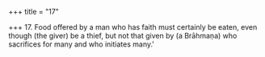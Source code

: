 +++
title = "17"

+++
17. Food offered by a man who has faith must certainly be eaten, even though (the giver) be a thief, but not that given by (a Brāhmaṇa) who sacrifices for many and who initiates many.'

